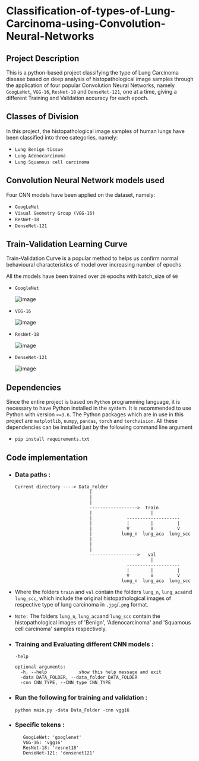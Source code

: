 # Classification-of-types-of-Lung-Carcinoma-using-Convolution-Neural-Networks

## Project Description
This is a python-based project classifying the type of Lung Carcinoma disease based on deep analysis of histopathological image samples through the application of four popular Convolution Neural Networks, namely `GoogLeNet`, `VGG-16`, `ResNet-18` and `DenseNet-121`, one at a time, giving a different Training and Validation accuracy for each epoch.

## Classes of Division
In this project, the histopathological image samples of human lungs have been classified into three categories, namely:  
- `Lung Benign tissue`  
- `Lung Adenocarcinoma`  
- `Lung Squamous cell carcinoma`

## Convolution Neural Network models used
Four CNN models have been applied on the dataset, namely:  
-	`GoogLeNet`  
-	`Visual Geometry Group (VGG-16)`  
-	`ResNet-18`  
-	`DenseNet-121`

## Train-Validation Learning Curve
Train-Validation Curve is a popular method to helps us confirm normal behavioural characteristics of model over increasing number of epochs 
 
All the models have been trained over `20` epochs with batch_size of `60`
-     GoogleNet
     ![image](https://user-images.githubusercontent.com/89198752/153136792-b68cb600-5f30-4ddc-bb78-3dee08e0e2f9.png)
-     VGG-16
     ![image](https://user-images.githubusercontent.com/89198752/153138623-6c81103e-471b-46a2-9524-a8abc846dd9e.png)
-     ResNet-18
     ![image](https://user-images.githubusercontent.com/89198752/153137163-08121fd9-d5c4-4e68-8b4d-483fb7876bbe.png)
-     DenseNet-121
     ![image](https://user-images.githubusercontent.com/89198752/153137273-eb8d7c7b-1747-4c7a-b117-7528121ccc9b.png)

## Dependencies
Since the entire project is based on `Python` programming language, it is necessary to have Python installed in the system. It is recommended to use Python with version `>=3.6`.
The Python packages which are in use in this project are  `matplotlib`, `numpy`, `pandas`, `torch` and `torchvision`. All these dependencies can be installed just by the following command line argument
- `pip install requirements.txt`

## Code implementation
- ### Data paths :
      Current directory ----> Data_Folder
                                  |
                                  |
                                  |               
                                  ------------------>  train
                                  |                      |
                                  |             --------------------
                                  |             |        |         |
                                  |             V        V         V
                                  |           lung_n  lung_aca  lung_scc
                                  |
                                  |
                                  |              
                                  ------------------>   val
                                                         |
                                                --------------------
                                                |        |         |
                                                V        V         V
                                              lung_n  lung_aca  lung_scc
                                              
                               
- Where the folders `train` and `val` contain the folders `lung_n`, `lung_aca`and `lung_scc`, which include the original histopathological images of respective type of lung carcinoma in `.jpg`/`.png` format.
- `Note:` The folders `lung_n`, `lung_aca`and `lung_scc` contain the histopathological images of 'Benign', 'Adenocarcinoma' and 'Squamous cell carcinoma' samples respectively.

- ### Training and Evaluating different CNN models :
      -help

      optional arguments:
        -h, --help            show this help message and exit
        -data DATA_FOLDER, --data_folder DATA_FOLDER
        -cnn CNN_TYPE, --CNN_type CNN_TYPE
        
-  ### Run the following for training and validation :
  
      `python main.py -data Data_Folder -cnn vgg16`
      
-  ### Specific tokens :

          GoogLeNet: 'googlenet'
          VGG-16: 'vgg16'
          ResNet-18: 'resnet18'
          DenseNet-121: 'densenet121'
